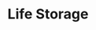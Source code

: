---
title: "Life Storage"
url: /brooklyn/life-storage-east-new-york-avenue/
shop: storage rental
---